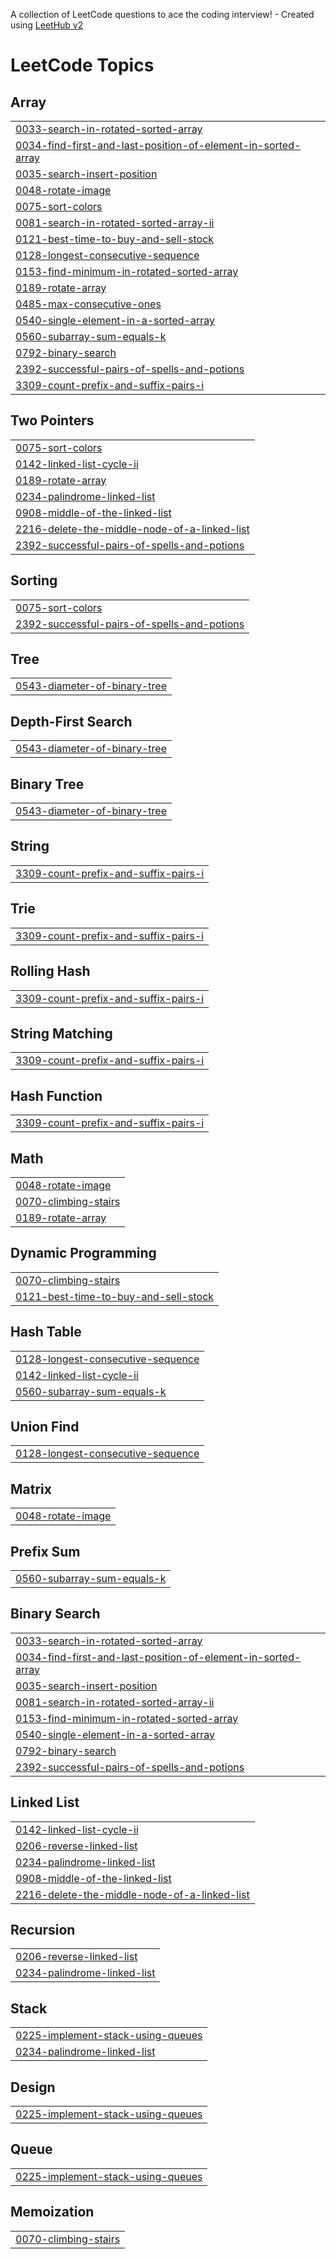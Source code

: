 A collection of LeetCode questions to ace the coding interview! - Created using [LeetHub v2](https://github.com/arunbhardwaj/LeetHub-2.0)
<!---LeetCode Topics Start-->
# LeetCode Topics
## Array
|  |
| ------- |
| [0033-search-in-rotated-sorted-array](https://github.com/garvitr02/LeetCode/tree/master/0033-search-in-rotated-sorted-array) |
| [0034-find-first-and-last-position-of-element-in-sorted-array](https://github.com/garvitr02/LeetCode/tree/master/0034-find-first-and-last-position-of-element-in-sorted-array) |
| [0035-search-insert-position](https://github.com/garvitr02/LeetCode/tree/master/0035-search-insert-position) |
| [0048-rotate-image](https://github.com/garvitr02/LeetCode/tree/master/0048-rotate-image) |
| [0075-sort-colors](https://github.com/garvitr02/LeetCode/tree/master/0075-sort-colors) |
| [0081-search-in-rotated-sorted-array-ii](https://github.com/garvitr02/LeetCode/tree/master/0081-search-in-rotated-sorted-array-ii) |
| [0121-best-time-to-buy-and-sell-stock](https://github.com/garvitr02/LeetCode/tree/master/0121-best-time-to-buy-and-sell-stock) |
| [0128-longest-consecutive-sequence](https://github.com/garvitr02/LeetCode/tree/master/0128-longest-consecutive-sequence) |
| [0153-find-minimum-in-rotated-sorted-array](https://github.com/garvitr02/LeetCode/tree/master/0153-find-minimum-in-rotated-sorted-array) |
| [0189-rotate-array](https://github.com/garvitr02/LeetCode/tree/master/0189-rotate-array) |
| [0485-max-consecutive-ones](https://github.com/garvitr02/LeetCode/tree/master/0485-max-consecutive-ones) |
| [0540-single-element-in-a-sorted-array](https://github.com/garvitr02/LeetCode/tree/master/0540-single-element-in-a-sorted-array) |
| [0560-subarray-sum-equals-k](https://github.com/garvitr02/LeetCode/tree/master/0560-subarray-sum-equals-k) |
| [0792-binary-search](https://github.com/garvitr02/LeetCode/tree/master/0792-binary-search) |
| [2392-successful-pairs-of-spells-and-potions](https://github.com/garvitr02/LeetCode/tree/master/2392-successful-pairs-of-spells-and-potions) |
| [3309-count-prefix-and-suffix-pairs-i](https://github.com/garvitr02/LeetCode/tree/master/3309-count-prefix-and-suffix-pairs-i) |
## Two Pointers
|  |
| ------- |
| [0075-sort-colors](https://github.com/garvitr02/LeetCode/tree/master/0075-sort-colors) |
| [0142-linked-list-cycle-ii](https://github.com/garvitr02/LeetCode/tree/master/0142-linked-list-cycle-ii) |
| [0189-rotate-array](https://github.com/garvitr02/LeetCode/tree/master/0189-rotate-array) |
| [0234-palindrome-linked-list](https://github.com/garvitr02/LeetCode/tree/master/0234-palindrome-linked-list) |
| [0908-middle-of-the-linked-list](https://github.com/garvitr02/LeetCode/tree/master/0908-middle-of-the-linked-list) |
| [2216-delete-the-middle-node-of-a-linked-list](https://github.com/garvitr02/LeetCode/tree/master/2216-delete-the-middle-node-of-a-linked-list) |
| [2392-successful-pairs-of-spells-and-potions](https://github.com/garvitr02/LeetCode/tree/master/2392-successful-pairs-of-spells-and-potions) |
## Sorting
|  |
| ------- |
| [0075-sort-colors](https://github.com/garvitr02/LeetCode/tree/master/0075-sort-colors) |
| [2392-successful-pairs-of-spells-and-potions](https://github.com/garvitr02/LeetCode/tree/master/2392-successful-pairs-of-spells-and-potions) |
## Tree
|  |
| ------- |
| [0543-diameter-of-binary-tree](https://github.com/garvitr02/LeetCode/tree/master/0543-diameter-of-binary-tree) |
## Depth-First Search
|  |
| ------- |
| [0543-diameter-of-binary-tree](https://github.com/garvitr02/LeetCode/tree/master/0543-diameter-of-binary-tree) |
## Binary Tree
|  |
| ------- |
| [0543-diameter-of-binary-tree](https://github.com/garvitr02/LeetCode/tree/master/0543-diameter-of-binary-tree) |
## String
|  |
| ------- |
| [3309-count-prefix-and-suffix-pairs-i](https://github.com/garvitr02/LeetCode/tree/master/3309-count-prefix-and-suffix-pairs-i) |
## Trie
|  |
| ------- |
| [3309-count-prefix-and-suffix-pairs-i](https://github.com/garvitr02/LeetCode/tree/master/3309-count-prefix-and-suffix-pairs-i) |
## Rolling Hash
|  |
| ------- |
| [3309-count-prefix-and-suffix-pairs-i](https://github.com/garvitr02/LeetCode/tree/master/3309-count-prefix-and-suffix-pairs-i) |
## String Matching
|  |
| ------- |
| [3309-count-prefix-and-suffix-pairs-i](https://github.com/garvitr02/LeetCode/tree/master/3309-count-prefix-and-suffix-pairs-i) |
## Hash Function
|  |
| ------- |
| [3309-count-prefix-and-suffix-pairs-i](https://github.com/garvitr02/LeetCode/tree/master/3309-count-prefix-and-suffix-pairs-i) |
## Math
|  |
| ------- |
| [0048-rotate-image](https://github.com/garvitr02/LeetCode/tree/master/0048-rotate-image) |
| [0070-climbing-stairs](https://github.com/garvitr02/LeetCode/tree/master/0070-climbing-stairs) |
| [0189-rotate-array](https://github.com/garvitr02/LeetCode/tree/master/0189-rotate-array) |
## Dynamic Programming
|  |
| ------- |
| [0070-climbing-stairs](https://github.com/garvitr02/LeetCode/tree/master/0070-climbing-stairs) |
| [0121-best-time-to-buy-and-sell-stock](https://github.com/garvitr02/LeetCode/tree/master/0121-best-time-to-buy-and-sell-stock) |
## Hash Table
|  |
| ------- |
| [0128-longest-consecutive-sequence](https://github.com/garvitr02/LeetCode/tree/master/0128-longest-consecutive-sequence) |
| [0142-linked-list-cycle-ii](https://github.com/garvitr02/LeetCode/tree/master/0142-linked-list-cycle-ii) |
| [0560-subarray-sum-equals-k](https://github.com/garvitr02/LeetCode/tree/master/0560-subarray-sum-equals-k) |
## Union Find
|  |
| ------- |
| [0128-longest-consecutive-sequence](https://github.com/garvitr02/LeetCode/tree/master/0128-longest-consecutive-sequence) |
## Matrix
|  |
| ------- |
| [0048-rotate-image](https://github.com/garvitr02/LeetCode/tree/master/0048-rotate-image) |
## Prefix Sum
|  |
| ------- |
| [0560-subarray-sum-equals-k](https://github.com/garvitr02/LeetCode/tree/master/0560-subarray-sum-equals-k) |
## Binary Search
|  |
| ------- |
| [0033-search-in-rotated-sorted-array](https://github.com/garvitr02/LeetCode/tree/master/0033-search-in-rotated-sorted-array) |
| [0034-find-first-and-last-position-of-element-in-sorted-array](https://github.com/garvitr02/LeetCode/tree/master/0034-find-first-and-last-position-of-element-in-sorted-array) |
| [0035-search-insert-position](https://github.com/garvitr02/LeetCode/tree/master/0035-search-insert-position) |
| [0081-search-in-rotated-sorted-array-ii](https://github.com/garvitr02/LeetCode/tree/master/0081-search-in-rotated-sorted-array-ii) |
| [0153-find-minimum-in-rotated-sorted-array](https://github.com/garvitr02/LeetCode/tree/master/0153-find-minimum-in-rotated-sorted-array) |
| [0540-single-element-in-a-sorted-array](https://github.com/garvitr02/LeetCode/tree/master/0540-single-element-in-a-sorted-array) |
| [0792-binary-search](https://github.com/garvitr02/LeetCode/tree/master/0792-binary-search) |
| [2392-successful-pairs-of-spells-and-potions](https://github.com/garvitr02/LeetCode/tree/master/2392-successful-pairs-of-spells-and-potions) |
## Linked List
|  |
| ------- |
| [0142-linked-list-cycle-ii](https://github.com/garvitr02/LeetCode/tree/master/0142-linked-list-cycle-ii) |
| [0206-reverse-linked-list](https://github.com/garvitr02/LeetCode/tree/master/0206-reverse-linked-list) |
| [0234-palindrome-linked-list](https://github.com/garvitr02/LeetCode/tree/master/0234-palindrome-linked-list) |
| [0908-middle-of-the-linked-list](https://github.com/garvitr02/LeetCode/tree/master/0908-middle-of-the-linked-list) |
| [2216-delete-the-middle-node-of-a-linked-list](https://github.com/garvitr02/LeetCode/tree/master/2216-delete-the-middle-node-of-a-linked-list) |
## Recursion
|  |
| ------- |
| [0206-reverse-linked-list](https://github.com/garvitr02/LeetCode/tree/master/0206-reverse-linked-list) |
| [0234-palindrome-linked-list](https://github.com/garvitr02/LeetCode/tree/master/0234-palindrome-linked-list) |
## Stack
|  |
| ------- |
| [0225-implement-stack-using-queues](https://github.com/garvitr02/LeetCode/tree/master/0225-implement-stack-using-queues) |
| [0234-palindrome-linked-list](https://github.com/garvitr02/LeetCode/tree/master/0234-palindrome-linked-list) |
## Design
|  |
| ------- |
| [0225-implement-stack-using-queues](https://github.com/garvitr02/LeetCode/tree/master/0225-implement-stack-using-queues) |
## Queue
|  |
| ------- |
| [0225-implement-stack-using-queues](https://github.com/garvitr02/LeetCode/tree/master/0225-implement-stack-using-queues) |
## Memoization
|  |
| ------- |
| [0070-climbing-stairs](https://github.com/garvitr02/LeetCode/tree/master/0070-climbing-stairs) |
<!---LeetCode Topics End-->